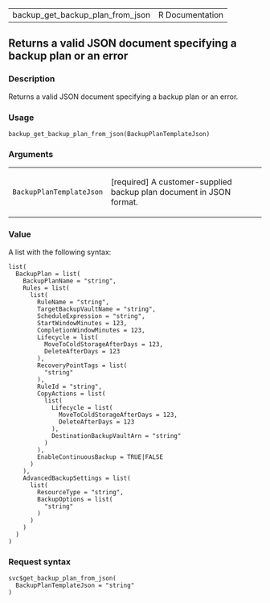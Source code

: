 <table style="width: 100%;">
<tbody>
<tr class="odd">
<td>backup_get_backup_plan_from_json</td>
<td style="text-align: right;">R Documentation</td>
</tr>
</tbody>
</table>

## Returns a valid JSON document specifying a backup plan or an error

### Description

Returns a valid JSON document specifying a backup plan or an error.

### Usage

    backup_get_backup_plan_from_json(BackupPlanTemplateJson)

### Arguments

<table>
<colgroup>
<col style="width: 35%" />
<col style="width: 65%" />
</colgroup>
<tbody>
<tr class="odd">
<td><code
id="backup_get_backup_plan_from_json_:_BackupPlanTemplateJson">BackupPlanTemplateJson</code></td>
<td><p>[required] A customer-supplied backup plan document in JSON
format.</p></td>
</tr>
</tbody>
</table>

### Value

A list with the following syntax:

    list(
      BackupPlan = list(
        BackupPlanName = "string",
        Rules = list(
          list(
            RuleName = "string",
            TargetBackupVaultName = "string",
            ScheduleExpression = "string",
            StartWindowMinutes = 123,
            CompletionWindowMinutes = 123,
            Lifecycle = list(
              MoveToColdStorageAfterDays = 123,
              DeleteAfterDays = 123
            ),
            RecoveryPointTags = list(
              "string"
            ),
            RuleId = "string",
            CopyActions = list(
              list(
                Lifecycle = list(
                  MoveToColdStorageAfterDays = 123,
                  DeleteAfterDays = 123
                ),
                DestinationBackupVaultArn = "string"
              )
            ),
            EnableContinuousBackup = TRUE|FALSE
          )
        ),
        AdvancedBackupSettings = list(
          list(
            ResourceType = "string",
            BackupOptions = list(
              "string"
            )
          )
        )
      )
    )

### Request syntax

    svc$get_backup_plan_from_json(
      BackupPlanTemplateJson = "string"
    )
